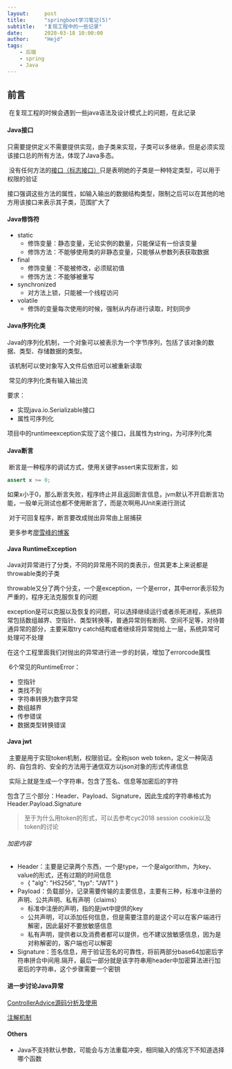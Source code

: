 ```yaml
---
layout:     post
title:      "springboot学习笔记(5)"
subtitle:   "复现工程中的一些记录"
date:       2020-03-18 10:00:00
author:     "Hejd"
tags:
    - 后端
    - spring
    - Java
---
```


## 前言

​	在复现工程的时候会遇到一些java语法及设计模式上的问题，在此记录



#### Java接口

​	只需要提供定义不需要提供实现，由子类来实现，子类可以多继承，但是必须实现该接口总的所有方法，体现了Java多态。

​	没有任何方法的[接口（标志接口）](https://blog.csdn.net/iwts_24/article/details/90146221)只是表明她的子类是一种特定类型，可以用于权限的验证

​	接口强调这些方法的属性，如输入输出的数据结构类型，限制之后可以在其他的地方用该接口来表示其子类，范围扩大了



#### Java修饰符

* static
  * 修饰变量：静态变量，无论实例的数量，只能保证有一份该变量
  * 修饰方法：不能够使用类的非静态变量，只能够从参数列表获取数据
* final
  * 修饰变量：不能被修改，必须赋初值
  * 修饰方法：不能够被重写
* synchronized
  * 对方法上锁，只能被一个线程访问
* volatile
  * 修饰的变量每次使用的时候，强制从内存进行读取，时刻同步



#### Java序列化类

​	Java的序列化机制，一个对象可以被表示为一个字节序列，包括了该对象的数据、类型、存储数据的类型。

​	该机制可以使对象写入文件后依旧可以被重新读取

​	常见的序列化类有输入输出流

要求：

* 实现java.io.Serializable接口
* 属性可序列化

项目中的runtimeexception实现了这个接口，且属性为string，为可序列化类



#### Java断言

​	断言是一种程序的调试方式，使用关键字assert来实现断言，如

```java
assert x >= 0;
```

​	如果x小于0，那么断言失败，程序终止并且返回断言信息，jvm默认不开启断言功能，一般单元测试也都不使用断言了，而是次啊用JUnit来进行测试

​	对于可回复程序，断言要改成抛出异常由上层捕获

​	更多参考[廖雪峰的博客](https://www.liaoxuefeng.com/wiki/1252599548343744/1264740093521088)



#### Java RuntimeException

​	Java对异常进行了分类，不同的异常用不同的类表示，但其更本上来说都是throwable类的子类

​	throwable又分了两个分支，一个是exception，一个是error，其中error表示较为严重的，程序无法克服恢复的问题

​	exception是可以克服以及恢复的问题，可以选择继续运行或者杀死进程，系统异常包括数组越界、空指针、类型转换等，普通异常则有断网、空间不足等，对待普通异常的部分，主要采取try catch结构或者继续将异常抛给上一层，系统异常可处理可不处理

​	在这个工程里面我们对抛出的异常进行进一步的封装，增加了errorcode属性

​	6个常见的RuntimeError：

* 空指针
* 类找不到
* 字符串转换为数字异常
* 数组越界
* 传参错误
* 数据类型转换错误



#### Java jwt

​	主要是用于实现token机制，权限验证。全称json web token，定义一种简洁的、自包含的、安全的方法用于通信双方以json对象的形式传递信息

​	实际上就是生成一个字符串，包含了签名、信息等加密后的字符

​	包含了三个部分：Header、Payload、Signature，因此生成的字符串格式为Header.Payload.Signature

> 至于为什么用token的形式，可以去参考cyc2018 session cookie以及token的讨论



###### 加密内容

* Header：主要是记录两个东西，一个是type，一个是algorithm，为key、value的形式，还有过期的时间信息
  * {
    "alg": "HS256",
    "typ": "JWT"
    }
* Payload：负载部分，记录需要传输的主要信息，主要有三种，标准中注册的声明、公共声明、私有声明（claims）
  * 标准中注册的声明，指的是jwt中提供的key
  * 公共声明，可以添加任何信息，但是需要注意的是这个可以在客户端进行解密，因此最好不要放敏感信息
  * 私有声明，提供者以及消费者都可以提供，也不建议放敏感信息，因为是对称解密的，客户端也可以解密
* Signature：签名信息，用于验证签名的可靠性，将前两部分base64加密后字符串拼合中间用.隔开，最后一部分就是该字符串用header中加密算法进行加密后的字符串，这个步骤需要一个密钥



#### 进一步讨论Java异常

[ControllerAdvice源码分析及使用](https://blog.csdn.net/GAOXINXINGgaoxinxing/article/details/91416412)

[注解机制](https://www.cnblogs.com/davidwang456/p/4199459.html)



#### Others

* Java不支持默认参数，可能会与方法重载冲突，相同输入的情况下不知道选择哪个函数
